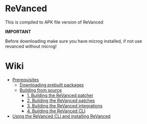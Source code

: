 # ReVanced

This is compiled to APK file version of ReVanced

**IMPORTANT**

Before downloading make sure you have microg installed, if not use revanced without microg!


# Wiki

- [Prerequisites](https://github.com/revanced/revanced-documentation/wiki/Prerequisites)
  - [Downloading prebuilt packages](https://github.com/revanced/revanced-documentation/wiki/Downloading-prebuilt-packages)
  - [Building from source](https://github.com/revanced/revanced-documentation/wiki/Building-from-source)
    - [1. Building the ReVanced patcher](https://github.com/revanced/revanced-documentation/wiki/Building-the-ReVanced-patcher)
    - [2. Building the ReVanced patches](https://github.com/revanced/revanced-documentation/wiki/Building-the-ReVanced-patches)
    - [3. Building the ReVanced integrations](https://github.com/revanced/revanced-documentation/wiki/Building-the-ReVanced-integrations)
    - [4. Building the ReVanced CLI](https://github.com/revanced/revanced-documentation/wiki/Building-the-ReVanced-CLI)
- [Using the ReVanced CLI and installing ReVanced](https://github.com/revanced/revanced-documentation/wiki/Using-the-ReVanced-CLI-and-installing-ReVanced)
